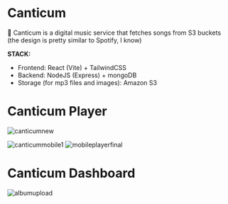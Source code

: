 # Canticum
🎵 Canticum is a digital music service that fetches songs from S3 buckets (the design is pretty similar to Spotify, I know)

**STACK:**
- Frontend: React (Vite) + TailwindCSS
- Backend: NodeJS (Express) + mongoDB
- Storage (for mp3 files and images): Amazon S3

# Canticum Player
![canticumnew](https://user-images.githubusercontent.com/120139042/232475246-c4e39a6b-eec4-40a4-953f-d34232c0e10d.png)

![canticummobile1](https://user-images.githubusercontent.com/120139042/232921354-22c310af-5051-4372-9eeb-e0c7c07de854.png) ![mobileplayerfinal](https://user-images.githubusercontent.com/120139042/233390039-e16d265c-3ab5-4cb5-8c29-fd0bb83d5f38.png)

# Canticum Dashboard

![albumupload](https://user-images.githubusercontent.com/120139042/233787244-86a00b0f-8781-46d4-bffe-1802b911d9de.png)
